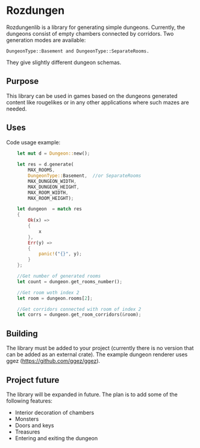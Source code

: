 # Rozdungen

Rozdungenlib is a library for generating simple dungeons. Currently, the dungeons consist of empty chambers connected by corridors. Two generation modes are available: 

```
DungeonType::Basement and DungeonType::SeparateRooms.
``` 

They give slightly different dungeon schemas.


## Purpose

This library can be used in games based on the dungeons generated content like rougelikes or in any other applications where such mazes are needed.

## Uses

Code usage example:

```rust
    let mut d = Dungeon::new();
    
    let res = d.generate(
        MAX_ROOMS, 
        DungeonType::Basement,  //or SeparateRooms
        MAX_DUNGEON_WIDTH, 
        MAX_DUNGEON_HEIGHT, 
        MAX_ROOM_WIDTH, 
        MAX_ROOM_HEIGHT);

    let dungeon  = match res
    {
        Ok(x) =>
        {
            x
        },
        Err(y) =>
        {
            panic!("{}", y);
        }
    };

    //Get number of generated rooms
    let count = dungeon.get_rooms_number();

    //Get room woth index 2
    let room = dungeon.rooms[2];

    //Get corridors connected with room of index 2
    let corrs = dungeon.get_room_corridors(&room);
```

## Building

The library must be added to your project (currently there is no version that can be added as an external crate). The example dungeon renderer uses ggez (https://github.com/ggez/ggez).

## Project future

The library will be expanded in future. The plan is to add some of the following features:

- Interior decoration of chambers
- Monsters
- Doors and keys
- Treasures
- Entering and exiting the dungeon
